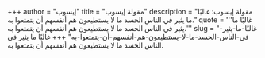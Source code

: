 +++
author = "إيسوب"
title = "مقولة إيسوب"
description = "مقولة إيسوب: غالبًا ما يثير في الناس الحسد ما لا يستطيعون هم أنفسهم أن يتمتعوا به."
quote = '''غالبًا ما يثير في الناس الحسد ما لا يستطيعون هم أنفسهم أن يتمتعوا به.''' 
slug = "غالبًا-ما-يثير-في-الناس-الحسد-ما-لا-يستطيعون-هم-أنفسهم-أن-يتمتعوا-به"
+++
غالبًا ما يثير في الناس الحسد ما لا يستطيعون هم أنفسهم أن يتمتعوا به.
